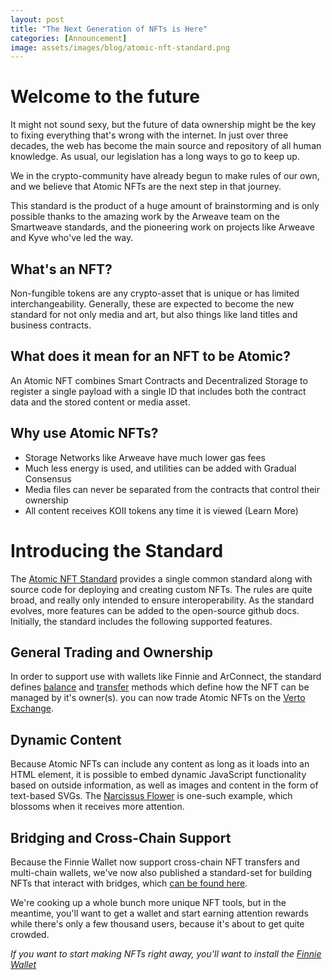```yaml
---
layout: post
title: "The Next Generation of NFTs is Here"
categories: [Announcement]
image: assets/images/blog/atomic-nft-standard.png
---
```


# Welcome to the future
It might not sound sexy, but the future of data ownership might be the key to fixing everything that's wrong with the internet. In just over three decades, the web has become the main source and repository of all human knowledge. As usual, our legislation has a long ways to go to keep up.

We in the crypto-community have already begun to make rules of our own, and we believe that Atomic NFTs are the next step in that journey. 

This standard is the product of a huge amount of brainstorming and is only possible thanks to the amazing work by the Arweave team on the Smartweave standards, and the pioneering work on projects like Arweave and Kyve who've led the way.

## What's an NFT?
Non-fungible tokens are any crypto-asset that is unique or has limited interchangeability. Generally, these are expected to become the new standard for not only media and art, but also things like land titles and business contracts. 

## What does it mean for an NFT to be Atomic?
An Atomic NFT combines Smart Contracts and Decentralized Storage to register a single payload with a single ID that includes both the contract data and the stored content or media asset. 

## Why use Atomic NFTs?
- Storage Networks like Arweave have much lower gas fees
- Much less energy is used, and utilities can be added with Gradual Consensus
- Media files can never be separated from the contracts that control their ownership
- All content receives KOII tokens any time it is viewed (Learn More)

# Introducing the Standard
The [Atomic NFT Standard](https://atomicnft.com) provides a single common standard along with source code for deploying and creating custom NFTs. The rules are quite broad, and really only intended to ensure interoperability. As the standard evolves, more features can be added to the open-source github docs. Initially, the standard includes the following supported features.

## General Trading and Ownership
In order to support use with wallets like Finnie and ArConnect, the standard defines [balance](https://atomicnft.com/docs/Required-features-of-an-atomic-NFT/Balance/) and [transfer](https://atomicnft.com/docs/Required-features-of-an-atomic-NFT/Transfer/) methods which define how the NFT can be managed by it's owner(s). you can now trade Atomic NFTs on the [Verto Exchange](verto.exchange).

## Dynamic Content
Because Atomic NFTs can include any content as long as it loads into an HTML element, it is possible to embed dynamic JavaScript functionality based on outside information, as well as images and content in the form of text-based SVGs. The [Narcissus Flower](https://atomicnft.com/docs/Required-features-of-an-atomic-NFT/Dynamic/) is one-such example, which blossoms when it receives more attention. 

## Bridging and Cross-Chain Support
Because the Finnie Wallet now support cross-chain NFT transfers and multi-chain wallets, we've now also published a standard-set for building NFTs that interact with bridges, which [can be found here](https://atomicnft.com/docs/Required-features-of-an-atomic-NFT/Bridging-Support/).

We're cooking up a whole bunch more unique NFT tools, but in the meantime, you'll want to get a wallet and start earning attention rewards while there's only a few thousand users, because it's about to get quite crowded.

_If you want to start making NFTs right away, you'll want to install the [Finnie Wallet](https://koii.network/getFinnie)_
